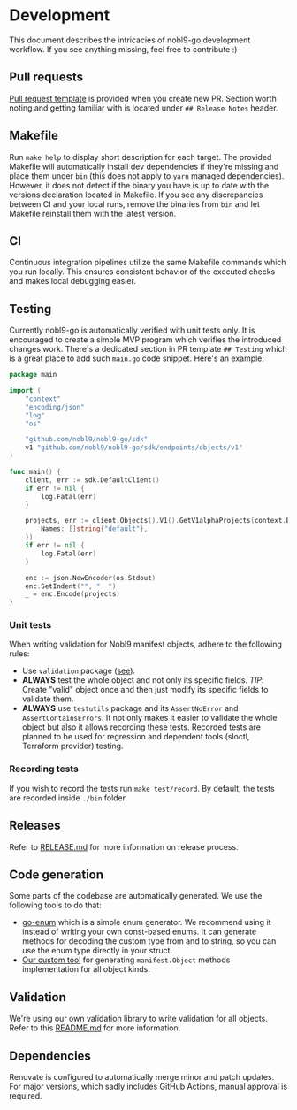 # Development

This document describes the intricacies of nobl9-go development workflow.
If you see anything missing, feel free to contribute :)

## Pull requests

[Pull request template](../.github/pull_request_template.md)
is provided when you create new PR.
Section worth noting and getting familiar with is located under
`## Release Notes` header.

## Makefile

Run `make help` to display short description for each target.
The provided Makefile will automatically install dev dependencies if they're
missing and place them under `bin`
(this does not apply to `yarn` managed dependencies).
However, it does not detect if the binary you have is up to date with the
versions declaration located in Makefile.
If you see any discrepancies between CI and your local runs, remove the
binaries from `bin` and let Makefile reinstall them with the latest version.

## CI

Continuous integration pipelines utilize the same Makefile commands which
you run locally. This ensures consistent behavior of the executed checks
and makes local debugging easier.

## Testing

Currently nobl9-go is automatically verified with unit tests only.
It is encouraged to create a simple MVP program which verifies the introduced
changes work. There's a dedicated section in PR template `## Testing` which
is a great place to add such `main.go` code snippet.
Here's an example:

```go
package main

import (
	"context"
	"encoding/json"
	"log"
	"os"

	"github.com/nobl9/nobl9-go/sdk"
	v1 "github.com/nobl9/nobl9-go/sdk/endpoints/objects/v1"
)

func main() {
	client, err := sdk.DefaultClient()
	if err != nil {
		log.Fatal(err)
	}

	projects, err := client.Objects().V1().GetV1alphaProjects(context.Background(), v1.GetProjectsRequest{
		Names: []string{"default"},
	})
	if err != nil {
		log.Fatal(err)
	}

	enc := json.NewEncoder(os.Stdout)
	enc.SetIndent("", "  ")
	_ = enc.Encode(projects)
}
```

### Unit tests

When writing validation for Nobl9 manifest objects, adhere to the following
rules:

- Use `validation` package ([see](#validation)).
- **ALWAYS** test the whole object and not only its specific fields.
  *TIP*: Create "valid" object once and then just modify its specific fields
  to validate them.
- **ALWAYS** use `testutils` package and its `AssertNoError` and
  `AssertContainsErrors`. It not only makes it easier to validate the whole
  object but also it allows recording these tests.
  Recorded tests are planned to be used for regression and dependent
  tools (sloctl, Terraform provider) testing.

### Recording tests

If you wish to record the tests run `make test/record`.
By default, the tests are recorded inside `./bin` folder.

## Releases

Refer to [RELEASE.md](./RELEASE.md) for more information on release process.

## Code generation

Some parts of the codebase are automatically generated.
We use the following tools to do that:

- [go-enum](https://github.com/abice/go-enum)
  which is a simple enum generator. We recommend using it instead of writing
  your own const-based enums. It can generate methods for decoding the custom
  type from and to string, so you can use the enum type directly in your
  struct.
- [Our custom tool](scripts/generate-object-impl.go)
  for generating `manifest.Object` methods implementation for all object kinds.

## Validation

We're using our own validation library to write validation for all objects.
Refer to this [README.md](../internal/validation/README.md) for more information.

## Dependencies

Renovate is configured to automatically merge minor and patch updates.
For major versions, which sadly includes GitHub Actions, manual approval
is required.
